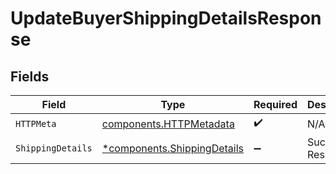 # UpdateBuyerShippingDetailsResponse


## Fields

| Field                                                                     | Type                                                                      | Required                                                                  | Description                                                               |
| ------------------------------------------------------------------------- | ------------------------------------------------------------------------- | ------------------------------------------------------------------------- | ------------------------------------------------------------------------- |
| `HTTPMeta`                                                                | [components.HTTPMetadata](../../models/components/httpmetadata.md)        | :heavy_check_mark:                                                        | N/A                                                                       |
| `ShippingDetails`                                                         | [*components.ShippingDetails](../../models/components/shippingdetails.md) | :heavy_minus_sign:                                                        | Successful Response                                                       |